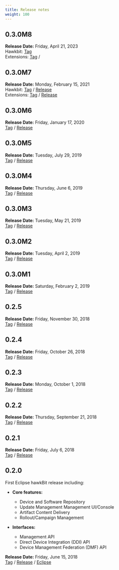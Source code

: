 ```yaml
---
title: Release notes
weight: 100
---
```


## 0.3.0M8

**Release Date:** Friday, April 21, 2023 <br />
Hawkbit: [Tag](https://github.com/eclipse/hawkbit/releases/tag/0.3.0M8)  <br />
Extensions: [Tag](https://github.com/eclipse/hawkbit-extensions/releases/tag/0.3.0M8) /
            


## 0.3.0M7

**Release Date:** Monday, February 15, 2021 <br />
Hawkbit: [Tag](https://github.com/eclipse/hawkbit/releases/tag/0.3.0M7) /
         [Release](https://github.com/eclipse/hawkbit/milestone/22?closed=1) <br />
Extensions: [Tag](https://github.com/eclipse/hawkbit-extensions/releases/tag/0.3.0M7) /
            [Release](https://github.com/eclipse/hawkbit-extensions/milestone/1?closed=1)

## 0.3.0M6

**Release Date:** Friday, January 17, 2020 <br />
[Tag](https://github.com/eclipse/hawkbit/releases/tag/0.3.0M6) /
[Release](https://github.com/eclipse/hawkbit/milestone/21?closed=1)

## 0.3.0M5

**Release Date:** Tuesday, July 29, 2019 <br />
[Tag](https://github.com/eclipse/hawkbit/releases/tag/0.3.0M5) /
[Release](https://github.com/eclipse/hawkbit/milestone/20?closed=1)

## 0.3.0M4

**Release Date:** Thursday, June 6, 2019 <br />
[Tag](https://github.com/eclipse/hawkbit/releases/tag/0.3.0M4) /
[Release](https://github.com/eclipse/hawkbit/milestone/19?closed=1)

## 0.3.0M3

**Release Date:** Tuesday, May 21, 2019 <br />
[Tag](https://github.com/eclipse/hawkbit/releases/tag/0.3.0M3) /
[Release](https://github.com/eclipse/hawkbit/milestone/18?closed=1)

## 0.3.0M2

**Release Date:** Tuesday, April 2, 2019 <br />
[Tag](https://github.com/eclipse/hawkbit/releases/tag/0.3.0M2) /
[Release](https://github.com/eclipse/hawkbit/milestone/17?closed=1)

## 0.3.0M1

**Release Date:** Saturday, February 2, 2019 <br />
[Tag](https://github.com/eclipse/hawkbit/releases/tag/0.3.0M1) /
[Release](https://github.com/eclipse/hawkbit/milestone/16?closed=1)

## 0.2.5

**Release Date:** Friday, November 30, 2018 <br />
[Tag](https://github.com/eclipse/hawkbit/releases/tag/0.2.5) /
[Release](https://github.com/eclipse/hawkbit/milestone/14?closed=1)

## 0.2.4

**Release Date:** Friday, October 26, 2018 <br />
[Tag](https://github.com/eclipse/hawkbit/releases/tag/0.2.4) /
[Release](https://github.com/eclipse/hawkbit/milestone/13?closed=1)

## 0.2.3

**Release Date:** Monday, October 1, 2018 <br />
[Tag](https://github.com/eclipse/hawkbit/releases/tag/0.2.3) /
[Release](https://github.com/eclipse/hawkbit/milestone/12?closed=1)

## 0.2.2

**Release Date:** Thursday, September 21, 2018 <br />
[Tag](https://github.com/eclipse/hawkbit/releases/tag/0.2.2) /
[Release](https://github.com/eclipse/hawkbit/milestone/10?closed=1)

## 0.2.1

**Release Date:** Friday, July 6, 2018 <br />
[Tag](https://github.com/eclipse/hawkbit/releases/tag/0.2.1) /
[Release](https://github.com/eclipse/hawkbit/milestone/9?closed=1)


## 0.2.0

First Eclipse hawkBit release including:

* **Core features:**
  * Device and Software Repository
  * Update Management Management UI/Console
  * Artifact Content Delivery
  * Rollout/Campaign Management

* **Interfaces:**
  * Management API
  * Direct Device Integration (DDI) API
  * Device Management Federation (DMF) API

**Release Date:** Friday, June 15, 2018 <br />
[Tag](https://github.com/eclipse/hawkbit/releases/tag/0.2.0) /
[Release](https://github.com/eclipse/hawkbit/milestone/1?closed=1) /
[Eclipse](https://projects.eclipse.org/projects/iot.hawkbit/releases/0.2.0)
